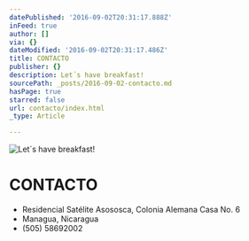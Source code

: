 ```yaml
---
datePublished: '2016-09-02T20:31:17.888Z'
inFeed: true
author: []
via: {}
dateModified: '2016-09-02T20:31:17.486Z'
title: CONTACTO
publisher: {}
description: Let´s have breakfast!
sourcePath: _posts/2016-09-02-contacto.md
hasPage: true
starred: false
url: contacto/index.html
_type: Article

---
```

![Let´s have breakfast!](https://the-grid-user-content.s3-us-west-2.amazonaws.com/6339bea5-7db1-4137-b200-dce4cf5e7180.jpg)

# CONTACTO

* Residencial Satélite Asososca, Colonia Alemana Casa No. 6
* Managua, Nicaragua
* (505) 58692002